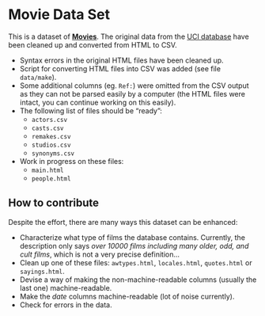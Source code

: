 Movie Data Set
==============

This is a dataset of **[Movies](http://archive.ics.uci.edu/ml/datasets/Movie)**.
The original data from the [UCI database](http://archive.ics.uci.edu/ml/)
have been cleaned up and converted from HTML to CSV.

- Syntax errors in the original HTML files have been cleaned up. 
- Script for converting HTML files into CSV was added (see file `data/make`).
- Some additional columns (eg. `Ref:`) were omitted from the CSV output as
  they can not be parsed easily by a computer (the HTML files were intact,
  you can continue working on this easily).
- The following list of files should be “ready”:
  - `actors.csv`
  - `casts.csv`
  - `remakes.csv`
  - `studios.csv`
  - `synonyms.csv`
- Work in progress on these files:
  - `main.html`
  - `people.html`

  
How to contribute
-----------------

Despite the effort, there are many ways this dataset can be enhanced:

- Characterize what type of films the database contains.
  Currently, the description only says
  *over 10000 films including many older, odd, and cult films*,
  which is not a very precise definition...
- Clean up one of these files: `awtypes.html`,
  `locales.html`, `quotes.html` or `sayings.html`.
- Devise a way of making the non-machine-readable columns
  (usually the last one) machine-readable.
- Make the *date* columns machine-readable (lot of noise currently).  
- Check for errors in the data.
